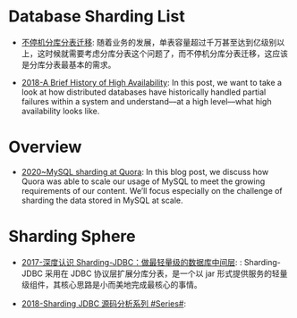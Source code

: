 # Database Sharding List

- [不停机分库分表迁移](https://mp.weixin.qq.com/s/uKGdK-1jP0q6xiJyczGwFw): 随着业务的发展，单表容量超过千万甚至达到亿级别以上，这时候就需要考虑分库分表这个问题了，而不停机分库分表迁移，这应该是分库分表最基本的需求。

- [2018-A Brief History of High Availability](https://www.cockroachlabs.com/blog/brief-history-high-availability/): In this post, we want to take a look at how distributed databases have historically handled partial failures within a system and understand––at a high level––what high availability looks like.

# Overview

- [2020~MySQL sharding at Quora](https://www.quora.com/q/quoraengineering/MySQL-sharding-at-Quora?share=1): In this blog post, we discuss how Quora was able to scale our usage of MySQL to meet the growing requirements of our content. We’ll focus especially on the challenge of sharding the data stored in MySQL at scale.

# Sharding Sphere

- [2017-深度认识 Sharding-JDBC：做最轻量级的数据库中间层](http://www.lupaworld.com/article-263375-1.html): : Sharding-JDBC 采用在 JDBC 协议层扩展分库分表，是一个以 jar 形式提供服务的轻量级组件，其核心思路是小而美地完成最核心的事情。

- [2018-Sharding JDBC 源码分析系列 #Series#](https://www.iocoder.cn/categories/Sharding-JDBC/):
